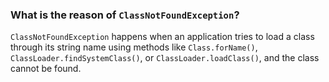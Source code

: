 
### What is the reason of `ClassNotFoundException`?
`ClassNotFoundException` happens when an application tries to load a class through its string name using methods like `Class.forName()`, `ClassLoader.findSystemClass()`, or `ClassLoader.loadClass()`, and the class cannot be found.